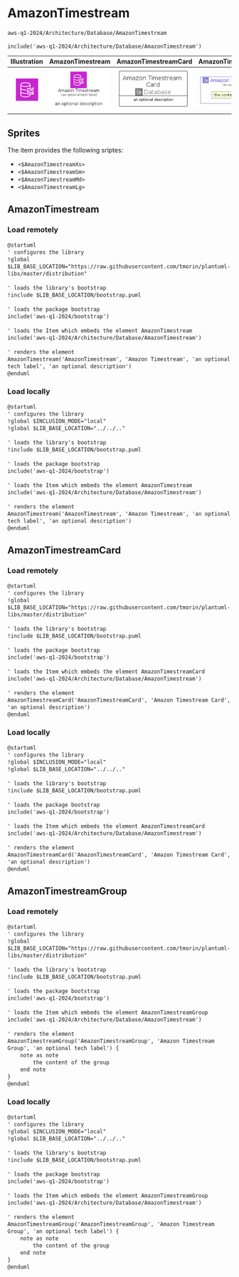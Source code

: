 # AmazonTimestream


```text
aws-q1-2024/Architecture/Database/AmazonTimestream
```

```text
include('aws-q1-2024/Architecture/Database/AmazonTimestream')
```



| Illustration | AmazonTimestream | AmazonTimestreamCard | AmazonTimestreamGroup |
| :---: | :---: | :---: | :---: |
| ![illustration for Illustration](../../../aws-q1-2024/Architecture/Database/AmazonTimestream.png) | ![illustration for AmazonTimestream](../../../aws-q1-2024/Architecture/Database/AmazonTimestream.Local.png) | ![illustration for AmazonTimestreamCard](../../../aws-q1-2024/Architecture/Database/AmazonTimestreamCard.Local.png) | ![illustration for AmazonTimestreamGroup](../../../aws-q1-2024/Architecture/Database/AmazonTimestreamGroup.Local.png) |



## Sprites
The item provides the following sriptes:

- `<$AmazonTimestreamXs>`
- `<$AmazonTimestreamSm>`
- `<$AmazonTimestreamMd>`
- `<$AmazonTimestreamLg>`





## AmazonTimestream

### Load remotely
```plantuml
@startuml
' configures the library
!global $LIB_BASE_LOCATION="https://raw.githubusercontent.com/tmorin/plantuml-libs/master/distribution"

' loads the library's bootstrap
!include $LIB_BASE_LOCATION/bootstrap.puml

' loads the package bootstrap
include('aws-q1-2024/bootstrap')

' loads the Item which embeds the element AmazonTimestream
include('aws-q1-2024/Architecture/Database/AmazonTimestream')

' renders the element
AmazonTimestream('AmazonTimestream', 'Amazon Timestream', 'an optional tech label', 'an optional description')
@enduml
```

### Load locally
```plantuml
@startuml
' configures the library
!global $INCLUSION_MODE="local"
!global $LIB_BASE_LOCATION="../../.."

' loads the library's bootstrap
!include $LIB_BASE_LOCATION/bootstrap.puml

' loads the package bootstrap
include('aws-q1-2024/bootstrap')

' loads the Item which embeds the element AmazonTimestream
include('aws-q1-2024/Architecture/Database/AmazonTimestream')

' renders the element
AmazonTimestream('AmazonTimestream', 'Amazon Timestream', 'an optional tech label', 'an optional description')
@enduml
```

## AmazonTimestreamCard

### Load remotely
```plantuml
@startuml
' configures the library
!global $LIB_BASE_LOCATION="https://raw.githubusercontent.com/tmorin/plantuml-libs/master/distribution"

' loads the library's bootstrap
!include $LIB_BASE_LOCATION/bootstrap.puml

' loads the package bootstrap
include('aws-q1-2024/bootstrap')

' loads the Item which embeds the element AmazonTimestreamCard
include('aws-q1-2024/Architecture/Database/AmazonTimestream')

' renders the element
AmazonTimestreamCard('AmazonTimestreamCard', 'Amazon Timestream Card', 'an optional description')
@enduml
```

### Load locally
```plantuml
@startuml
' configures the library
!global $INCLUSION_MODE="local"
!global $LIB_BASE_LOCATION="../../.."

' loads the library's bootstrap
!include $LIB_BASE_LOCATION/bootstrap.puml

' loads the package bootstrap
include('aws-q1-2024/bootstrap')

' loads the Item which embeds the element AmazonTimestreamCard
include('aws-q1-2024/Architecture/Database/AmazonTimestream')

' renders the element
AmazonTimestreamCard('AmazonTimestreamCard', 'Amazon Timestream Card', 'an optional description')
@enduml
```

## AmazonTimestreamGroup

### Load remotely
```plantuml
@startuml
' configures the library
!global $LIB_BASE_LOCATION="https://raw.githubusercontent.com/tmorin/plantuml-libs/master/distribution"

' loads the library's bootstrap
!include $LIB_BASE_LOCATION/bootstrap.puml

' loads the package bootstrap
include('aws-q1-2024/bootstrap')

' loads the Item which embeds the element AmazonTimestreamGroup
include('aws-q1-2024/Architecture/Database/AmazonTimestream')

' renders the element
AmazonTimestreamGroup('AmazonTimestreamGroup', 'Amazon Timestream Group', 'an optional tech label') {
    note as note
        the content of the group
    end note
}
@enduml
```

### Load locally
```plantuml
@startuml
' configures the library
!global $INCLUSION_MODE="local"
!global $LIB_BASE_LOCATION="../../.."

' loads the library's bootstrap
!include $LIB_BASE_LOCATION/bootstrap.puml

' loads the package bootstrap
include('aws-q1-2024/bootstrap')

' loads the Item which embeds the element AmazonTimestreamGroup
include('aws-q1-2024/Architecture/Database/AmazonTimestream')

' renders the element
AmazonTimestreamGroup('AmazonTimestreamGroup', 'Amazon Timestream Group', 'an optional tech label') {
    note as note
        the content of the group
    end note
}
@enduml
```

